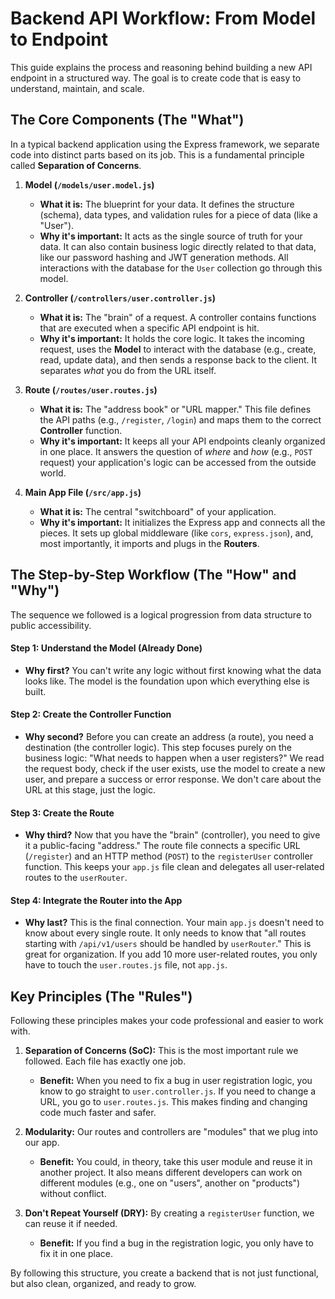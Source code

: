 # Backend API Workflow: From Model to Endpoint

This guide explains the process and reasoning behind building a new API endpoint in a structured way. The goal is to create code that is easy to understand, maintain, and scale.

## The Core Components (The "What")

In a typical backend application using the Express framework, we separate code into distinct parts based on its job. This is a fundamental principle called **Separation of Concerns**.

1. **Model (`/models/user.model.js`)**

   * **What it is:** The blueprint for your data. It defines the structure (schema), data types, and validation rules for a piece of data (like a "User").
   * **Why it's important:** It acts as the single source of truth for your data. It can also contain business logic directly related to that data, like our password hashing and JWT generation methods. All interactions with the database for the `User` collection go through this model.
2. **Controller (`/controllers/user.controller.js`)**

   * **What it is:** The "brain" of a request. A controller contains functions that are executed when a specific API endpoint is hit.
   * **Why it's important:** It holds the core logic. It takes the incoming request, uses the **Model** to interact with the database (e.g., create, read, update data), and then sends a response back to the client. It separates *what* you do from the URL itself.
3. **Route (`/routes/user.routes.js`)**

   * **What it is:** The "address book" or "URL mapper." This file defines the API paths (e.g., `/register`, `/login`) and maps them to the correct **Controller** function.
   * **Why it's important:** It keeps all your API endpoints cleanly organized in one place. It answers the question of *where* and *how* (e.g., `POST` request) your application's logic can be accessed from the outside world.
4. **Main App File (`/src/app.js`)**

   * **What it is:** The central "switchboard" of your application.
   * **Why it's important:** It initializes the Express app and connects all the pieces. It sets up global middleware (like `cors`, `express.json`), and, most importantly, it imports and plugs in the **Routers**.

## The Step-by-Step Workflow (The "How" and "Why")

The sequence we followed is a logical progression from data structure to public accessibility.

#### Step 1: Understand the Model (Already Done)

* **Why first?** You can't write any logic without first knowing what the data looks like. The model is the foundation upon which everything else is built.

#### Step 2: Create the Controller Function

* **Why second?** Before you can create an address (a route), you need a destination (the controller logic). This step focuses purely on the business logic: "What needs to happen when a user registers?" We read the request body, check if the user exists, use the model to create a new user, and prepare a success or error response. We don't care about the URL at this stage, just the logic.

#### Step 3: Create the Route

* **Why third?** Now that you have the "brain" (controller), you need to give it a public-facing "address." The route file connects a specific URL (`/register`) and an HTTP method (`POST`) to the `registerUser` controller function. This keeps your `app.js` file clean and delegates all user-related routes to the `userRouter`.

#### Step 4: Integrate the Router into the App

* **Why last?** This is the final connection. Your main `app.js` doesn't need to know about every single route. It only needs to know that "all routes starting with `/api/v1/users` should be handled by `userRouter`." This is great for organization. If you add 10 more user-related routes, you only have to touch the `user.routes.js` file, not `app.js`.

## Key Principles (The "Rules")

Following these principles makes your code professional and easier to work with.

1. **Separation of Concerns (SoC):** This is the most important rule we followed. Each file has exactly one job.

   * **Benefit:** When you need to fix a bug in user registration logic, you know to go straight to `user.controller.js`. If you need to change a URL, you go to `user.routes.js`. This makes finding and changing code much faster and safer.
2. **Modularity:** Our routes and controllers are "modules" that we plug into our app.

   * **Benefit:** You could, in theory, take this user module and reuse it in another project. It also means different developers can work on different modules (e.g., one on "users", another on "products") without conflict.
3. **Don't Repeat Yourself (DRY):** By creating a `registerUser` function, we can reuse it if needed.

   * **Benefit:** If you find a bug in the registration logic, you only have to fix it in one place.

By following this structure, you create a backend that is not just functional, but also clean, organized, and ready to grow.
